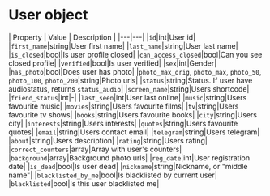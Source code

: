 # User object

| Property | Value | Description |
|---|---|
|`id`|int|User id|
|`first_name`|string|User first name|
|`last_name`|string|User last name|
|`is_closed`|bool|Is user profile closed|
|`can_access_closed`|bool|Can you see closed profile|
|`verified`|bool|Is user verified|
|`sex`|int|Gender|
|`has_photo`|bool|Does user has photo|
|`photo_max_orig`, `photo_max`, `photo_50`, `photo_100`, `photo_200`|string|Photo urls|
|`status`|string|Status. If user have audiostatus, returns `status_audio`|
|`screen_name`|string|Users shortcode|
|`friend_status`|int|-|
|`last_seen`|int|User last online|
|`music`|string|Users favourite music|
|`movies`|string|Users favourite films|
|`tv`|string|Users favourite tv shows|
|`books`|string|Users favourite books|
|`city`|string|Users city|
|`interests`|string|Users interests|
|`quotes`|string|Users favourite quotes|
|`email`|string|Users contact email|
|`telegram`|string|Users telegram|
|`about`|string|Users description|
|`rating`|string|Users rating|
|`correct_counters`|array|Array with user's counters|
|`background`|array|Background photo urls|
|`reg_date`|int|User registration date|
|`is_dead`|bool|Is user dead|
|`nickname`|string|Nickname, or "middle name"|
|`blacklisted_by_me`|bool|Is blacklisted by current user|
|`blacklisted`|bool|Is this user blacklisted me|

